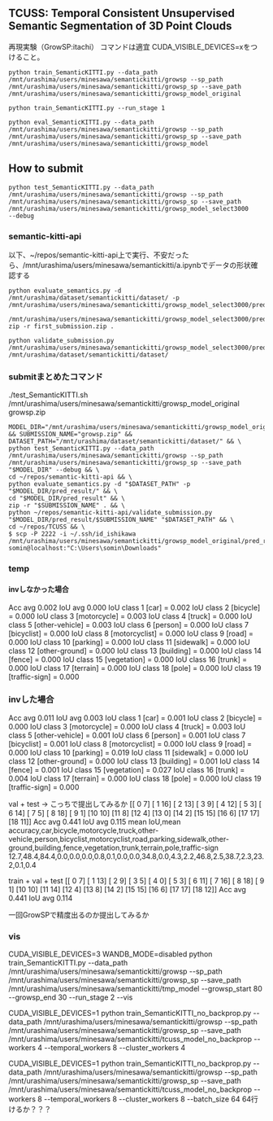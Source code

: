 ## TCUSS: Temporal Consistent Unsupervised Semantic Segmentation of 3D Point Clouds

再現実験（GrowSP:itachi）
コマンドは適宜 CUDA_VISIBLE_DEVICES=xをつけること。
```
python train_SemanticKITTI.py --data_path /mnt/urashima/users/minesawa/semantickitti/growsp --sp_path /mnt/urashima/users/minesawa/semantickitti/growsp_sp --save_path /mnt/urashima/users/minesawa/semantickitti/growsp_model_original
```

```
python train_SemanticKITTI.py --run_stage 1
```

```
python eval_SemanticKITTI.py --data_path /mnt/urashima/users/minesawa/semantickitti/growsp --sp_path /mnt/urashima/users/minesawa/semantickitti/growsp_sp --save_path /mnt/urashima/users/minesawa/semantickitti/growsp_model
```


## How to submit
```
python test_SemanticKITTI.py --data_path /mnt/urashima/users/minesawa/semantickitti/growsp --sp_path /mnt/urashima/users/minesawa/semantickitti/growsp_sp --save_path /mnt/urashima/users/minesawa/semantickitti/growsp_model_select3000
--debug
```

### semantic-kitti-api
以下、~/repos/semantic-kitti-api上で実行、不安だったら、/mnt/urashima/users/minesawa/semantickitti/a.ipynbでデータの形状確認する
```
python evaluate_semantics.py -d /mnt/urashima/dataset/semantickitti/dataset/ -p /mnt/urashima/users/minesawa/semantickitti/growsp_model_select3000/pred_result/
```

```
/mnt/urashima/users/minesawa/semantickitti/growsp_model_select3000/pred_result$ zip -r first_submission.zip .
```

```
python validate_submission.py /mnt/urashima/users/minesawa/semantickitti/growsp_model_select3000/pred_result/first_submission.zip /mnt/urashima/dataset/semantickitti/dataset/
```

### submitまとめたコマンド
./test_SemanticKITTI.sh /mnt/urashima/users/minesawa/semantickitti/growsp_model_original growsp.zip
```
MODEL_DIR="/mnt/urashima/users/minesawa/semantickitti/growsp_model_original" && SUBMISSION_NAME="growsp.zip" && DATASET_PATH="/mnt/urashima/dataset/semantickitti/dataset/" && \
python test_SemanticKITTI.py --data_path /mnt/urashima/users/minesawa/semantickitti/growsp --sp_path /mnt/urashima/users/minesawa/semantickitti/growsp_sp --save_path "$MODEL_DIR" --debug && \
cd ~/repos/semantic-kitti-api && \
python evaluate_semantics.py -d "$DATASET_PATH" -p "$MODEL_DIR/pred_result/" && \
cd "$MODEL_DIR/pred_result" && \
zip -r "$SUBMISSION_NAME" . && \
python ~/repos/semantic-kitti-api/validate_submission.py "$MODEL_DIR/pred_result/$SUBMISSION_NAME" "$DATASET_PATH" && \
cd ~/repos/TCUSS && \
$ scp -P 2222 -i ~/.ssh/id_ishikawa /mnt/urashima/users/minesawa/semantickitti/growsp_model_original/pred_result/growsp.zip somin@localhost:"C:\Users\somin\Downloads"
```

### temp
#### invしなかった場合
Acc avg 0.002
IoU avg 0.000
IoU class 1 [car] = 0.002
IoU class 2 [bicycle] = 0.000
IoU class 3 [motorcycle] = 0.003
IoU class 4 [truck] = 0.000
IoU class 5 [other-vehicle] = 0.003
IoU class 6 [person] = 0.000
IoU class 7 [bicyclist] = 0.000
IoU class 8 [motorcyclist] = 0.000
IoU class 9 [road] = 0.000
IoU class 10 [parking] = 0.000
IoU class 11 [sidewalk] = 0.000
IoU class 12 [other-ground] = 0.000
IoU class 13 [building] = 0.000
IoU class 14 [fence] = 0.000
IoU class 15 [vegetation] = 0.000
IoU class 16 [trunk] = 0.000
IoU class 17 [terrain] = 0.000
IoU class 18 [pole] = 0.000
IoU class 19 [traffic-sign] = 0.000
### invした場合
Acc avg 0.011
IoU avg 0.003
IoU class 1 [car] = 0.001
IoU class 2 [bicycle] = 0.000
IoU class 3 [motorcycle] = 0.000
IoU class 4 [truck] = 0.003
IoU class 5 [other-vehicle] = 0.001
IoU class 6 [person] = 0.001
IoU class 7 [bicyclist] = 0.001
IoU class 8 [motorcyclist] = 0.000
IoU class 9 [road] = 0.000
IoU class 10 [parking] = 0.019
IoU class 11 [sidewalk] = 0.000
IoU class 12 [other-ground] = 0.000
IoU class 13 [building] = 0.001
IoU class 14 [fence] = 0.001
IoU class 15 [vegetation] = 0.027
IoU class 16 [trunk] = 0.004
IoU class 17 [terrain] = 0.000
IoU class 18 [pole] = 0.000
IoU class 19 [traffic-sign] = 0.000

val + test → こっちで提出してみるか
[[ 0  7]
 [ 1 16]
 [ 2 13]
 [ 3  9]
 [ 4 12]
 [ 5  3]
 [ 6 14]
 [ 7  5]
 [ 8 18]
 [ 9  1]
 [10 10]
 [11  8]
 [12  4]
 [13  0]
 [14  2]
 [15 15]
 [16  6]
 [17 17]
 [18 11]]
Acc avg 0.441
IoU avg 0.115
mean IoU,mean accuracy,car,bicycle,motorcycle,truck,other-vehicle,person,bicyclist,motorcyclist,road,parking,sidewalk,other-ground,building,fence,vegetation,trunk,terrain,pole,traffic-sign
12.7,48.4,84.4,0.0,0.0,0.0,0.8,0.1,0.0,0.0,34.8,0.0,4.3,2.2,46.8,2.5,38.7,2.3,23.2,0.1,0.4

train + val + test
[[ 0  7]
 [ 1 13]
 [ 2  9]
 [ 3  5]
 [ 4  0]
 [ 5  3]
 [ 6 11]
 [ 7 16]
 [ 8 18]
 [ 9  1]
 [10 10]
 [11 14]
 [12  4]
 [13  8]
 [14  2]
 [15 15]
 [16  6]
 [17 17]
 [18 12]]
Acc avg 0.441
IoU avg 0.114

一回GrowSPで精度出るのか提出してみるか


### vis
CUDA_VISIBLE_DEVICES=3 WANDB_MODE=disabled python train_SemanticKITTI.py --data_path /mnt/urashima/users/minesawa/semantickitti/growsp --sp_path /mnt/urashima/users/minesawa/semantickitti/growsp_sp --save_path /mnt/urashima/users/minesawa/semantickitti/tmp_model --growsp_start 80 --growsp_end 30 --run_stage 2 --vis

CUDA_VISIBLE_DEVICES=1 python train_SemanticKITTI_no_backprop.py --data_path /mnt/urashima/users/minesawa/semantickitti/growsp --sp_path /mnt/urashima/users/minesawa/semantickitti/growsp_sp --save_path /mnt/urashima/users/minesawa/semantickitti/tcuss_model_no_backprop --workers 4 --temporal_workers 8 --cluster_workers 4

CUDA_VISIBLE_DEVICES=1 python train_SemanticKITTI_no_backprop.py --data_path /mnt/urashima/users/minesawa/semantickitti/growsp --sp_path /mnt/urashima/users/minesawa/semantickitti/growsp_sp --save_path /mnt/urashima/users/minesawa/semantickitti/tcuss_model_no_backprop --workers 8 --temporal_workers 8 --cluster_workers 8 --batch_size 64 64行けるか？？？